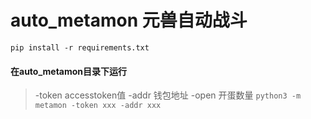 # auto_metamon 元兽自动战斗

```angular2html
pip install -r requirements.txt
```

#### 在auto_metamon目录下运行 
> -token accesstoken值  -addr 钱包地址  -open 开蛋数量
```python3 -m metamon -token xxx -addr xxx```


